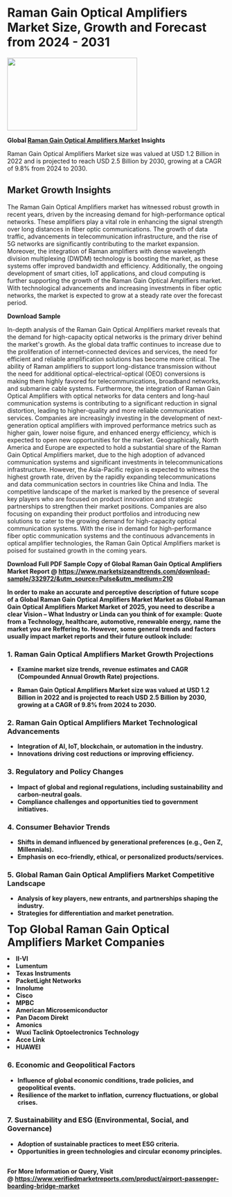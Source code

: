 <H1>Raman Gain Optical Amplifiers Market Size, Growth and Forecast from 2024 - 2031</H1><img class="aligncenter size-medium wp-image-584254" src="https://thirdeyenews.in/wp-content/uploads/2024/09/Global-Market-Research-300x168.jpeg" alt="" width="300" height="168" /><p><strong>Global&nbsp;<a href="https://www.marketsizeandtrends.com/download-sample/332972/&amp;utm_source=Pulse&amp;utm_medium=210">Raman Gain Optical Amplifiers Market</a> Insights</strong></p><p>Raman Gain Optical Amplifiers Market size was valued at USD 1.2 Billion in 2022 and is projected to reach USD 2.5 Billion by 2030, growing at a CAGR of 9.8% from 2024 to 2030.</p><p><h2>Market Growth Insights</h2> <p>The Raman Gain Optical Amplifiers market has witnessed robust growth in recent years, driven by the increasing demand for high-performance optical networks. These amplifiers play a vital role in enhancing the signal strength over long distances in fiber optic communications. The growth of data traffic, advancements in telecommunication infrastructure, and the rise of 5G networks are significantly contributing to the market expansion. Moreover, the integration of Raman amplifiers with dense wavelength division multiplexing (DWDM) technology is boosting the market, as these systems offer improved bandwidth and efficiency. Additionally, the ongoing development of smart cities, IoT applications, and cloud computing is further supporting the growth of the Raman Gain Optical Amplifiers market. With technological advancements and increasing investments in fiber optic networks, the market is expected to grow at a steady rate over the forecast period.</p> <p><strong>Download Sample</strong></p> <p>In-depth analysis of the Raman Gain Optical Amplifiers market reveals that the demand for high-capacity optical networks is the primary driver behind the market's growth. As the global data traffic continues to increase due to the proliferation of internet-connected devices and services, the need for efficient and reliable amplification solutions has become more critical. The ability of Raman amplifiers to support long-distance transmission without the need for additional optical-electrical-optical (OEO) conversions is making them highly favored for telecommunications, broadband networks, and submarine cable systems. Furthermore, the integration of Raman Gain Optical Amplifiers with optical networks for data centers and long-haul communication systems is contributing to a significant reduction in signal distortion, leading to higher-quality and more reliable communication services. Companies are increasingly investing in the development of next-generation optical amplifiers with improved performance metrics such as higher gain, lower noise figure, and enhanced energy efficiency, which is expected to open new opportunities for the market. Geographically, North America and Europe are expected to hold a substantial share of the Raman Gain Optical Amplifiers market, due to the high adoption of advanced communication systems and significant investments in telecommunications infrastructure. However, the Asia-Pacific region is expected to witness the highest growth rate, driven by the rapidly expanding telecommunications and data communication sectors in countries like China and India. The competitive landscape of the market is marked by the presence of several key players who are focused on product innovation and strategic partnerships to strengthen their market positions. Companies are also focusing on expanding their product portfolios and introducing new solutions to cater to the growing demand for high-capacity optical communication systems. With the rise in demand for high-performance fiber optic communication systems and the continuous advancements in optical amplifier technologies, the Raman Gain Optical Amplifiers market is poised for sustained growth in the coming years.</p> <p><strong></p><p><span class=""><strong>Download Full PDF Sample Copy of Global Raman Gain Optical Amplifiers Market Report</strong> @ <a href="https://www.marketsizeandtrends.com/download-sample/332972/&amp;utm_source=Pulse&amp;utm_medium=210" target="_blank">https://www.marketsizeandtrends.com/download-sample/332972/&amp;utm_source=Pulse&amp;utm_medium=210</a></span></p><p>In order to make an accurate and perceptive description of future scope of a Global&nbsp;Raman Gain Optical Amplifiers Market Market as Global&nbsp;Raman Gain Optical Amplifiers Market Market of 2025, you need to describe a clear Vision &ndash; What Industry or Linda can you think of for example: Quote from a Technology, healthcare, automotive, renewable energy, name the market you are Reffering to. However, some general trends and factors usually impact market reports and their future outlook include:</p><h3>1.&nbsp;<strong>Raman Gain Optical Amplifiers Market Growth Projections</strong></h3><ul><li>Examine market size trends, revenue estimates and CAGR (Compounded Annual Growth Rate) projections.</li><li><p>Raman Gain Optical Amplifiers Market size was valued at USD 1.2 Billion in 2022 and is projected to reach USD 2.5 Billion by 2030, growing at a CAGR of 9.8% from 2024 to 2030.</p></li></ul><h3>2.&nbsp;<strong>Raman Gain Optical Amplifiers Market Technological Advancements</strong></h3><ul><li>Integration of AI, IoT, blockchain, or automation in the industry.</li><li>Innovations driving cost reductions or improving efficiency.</li></ul><h3>3.&nbsp;<strong>Regulatory and Policy Changes</strong></h3><ul><li>Impact of global and regional regulations, including sustainability and carbon-neutral goals.</li><li>Compliance challenges and opportunities tied to government initiatives.</li></ul><h3>4.&nbsp;<strong>Consumer Behavior Trends</strong></h3><ul><li>Shifts in demand influenced by generational preferences (e.g., Gen Z, Millennials).</li><li>Emphasis on eco-friendly, ethical, or personalized products/services.</li></ul><h3>5.&nbsp;<strong>Global Raman Gain Optical Amplifiers Market Competitive Landscape</strong></h3><ul><li>Analysis of key players, new entrants, and partnerships shaping the industry.</li><li>Strategies for differentiation and market penetration.</li></ul><p data-pm-slice="1 1 []"><span style="color: inherit; font-family: inherit; font-size: 25px;">Top Global Raman Gain Optical Amplifiers Market Companies</span></p><div class="" data-test-id=""><p><li>II-VI</li><li> Lumentum</li><li> Texas Instruments</li><li> PacketLight Networks</li><li> Innolume</li><li> Cisco</li><li> MPBC</li><li> American Microsemiconductor</li><li> Pan Dacom Direkt</li><li> Amonics</li><li> Wuxi Taclink Optoelectronics Technology</li><li> Acce Link</li><li> HUAWEI</li></p></div><h3>6.&nbsp;<strong>Economic and Geopolitical Factors</strong></h3><ul><li>Influence of global economic conditions, trade policies, and geopolitical events.</li><li>Resilience of the market to inflation, currency fluctuations, or global crises.</li></ul><h3>7.&nbsp;<strong>Sustainability and ESG (Environmental, Social, and Governance)</strong></h3><ul><li>Adoption of sustainable practices to meet ESG criteria.</li><li>Opportunities in green technologies and circular economy principles.</li></ul><h2><strong style="font-size: 14px;">For More Information or Query, Visit @&nbsp;</strong><a style="background-color: #ffffff; font-size: 14px;" href="https://www.marketsizeandtrends.com/report/raman-gain-optical-amplifiers-market/" target="_blank">https://www.verifiedmarketreports.com/product/airport-passenger-boarding-bridge-market</a></h2>
